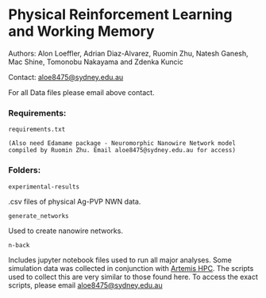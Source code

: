 # Physical Reinforcement Learning and Working Memory

Authors: Alon Loeffler, Adrian Diaz-Alvarez, Ruomin Zhu, Natesh Ganesh, Mac Shine, Tomonobu Nakayama and Zdenka Kuncic

Contact: aloe8475@sydney.edu.au

For all Data files please email above contact. 


### Requirements:

```
requirements.txt

(Also need Edamame package - Neuromorphic Nanowire Network model compiled by Ruomin Zhu. Email aloe8475@sydney.edu.au for access)
```

### Folders:
```
experimental-results
```
.csv files of physical Ag-PVP NWN data.

```
generate_networks
```
Used to create nanowire networks. 

```
n-back
```
Includes jupyter notebook files used to run all major analyses. 
Some simulation data was collected in conjunction with [Artemis HPC](https://www.sydney.edu.au/research/facilities/sydney-informatics-hub/digital-research-infrastructure.html). The scripts used to collect this are very similar to those found here. To access the exact scripts, please email aloe8475@sydney.edu.au

